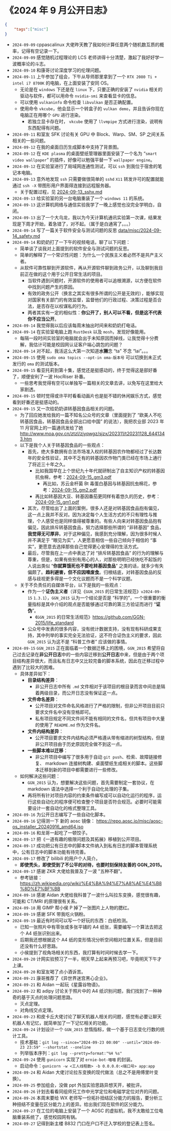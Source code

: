 # 《2024 年 9 月公开日志》

```json
{
    "tags":["misc"]
}
```

- `2024-09-09` cppascalinux 大佬昨天教了我如何计算任意两个随机数互质的概率，记得有空记录一下。
- `2024-09-09` 感觉随机过程理论的 LCS 老师讲得十分清楚，激起了我好好学一波概率论的斗志。
- `2024-09-10` 和康哥讨论深度学习的伦理问题。
- `2024-09-11` 上午参加了组会，下午从导师那里拿到了一个 `RTX 2080 Ti + intel i7 8700K` 的电脑，在上面安装了安同 OS。
  - 无论是在 `windows` 下还是在 `linux` 下，只要正确的安装了 `nvidia` 相关的驱动与软件，都可以用命令 `nvidia-smi` 来查看显卡的信息。
  - 可以使用 `vulkaninfo` 命令检查 `libvulkan` 是否正确配置。
  - 使用命令 `vkcube`，他会显示一个转盒子的 `vulkan demo`，并且告诉你现在电脑正在用哪个 `GPU` 进行渲染。
    - 若独立显卡存在时， `vkcube` 使用了 `llvmpipe` 方式进行渲染，说明有东西配得有问题。
- `2024-09-11` 和室友 SFK 讨论有关 GPU 中 Block、Warp、SM、SP 之间关系相关的一些问题。
- `2024-09-12` 在我的桌面日历生成脚本中支持了背景图。
- `2024-09-12` 在 `KDE plasma` 的桌面壁纸管理器里面安装了一个名为 “`smart video wallpaper`” 的插件，好像可以勉强平替一下 `wallpaper engine`。
- `2024-09-12` 在实验室进行了局域网连通性测试，可以 `ssh` 到我位于宿舍的笔记本电脑。
- `2024-09-13` 意外地发现 `ssh` 只需要做很简单的 `sshd` `X11` 转发许可的配置就能通过 `ssh -X` 带图形用户界面得连接到远程服务器。
  - 关于配置过程，见 [2024-09-13_sshx.md](2024-09-13_sshx.md)
- `2024-09-13` 给实验室的另一台电脑重装了一个 `windows 11` 的系统。
- `2024-09-13` 这计算机网络与通信实验我学了一晚上感觉也没完全学明白，自闭。
- `2024-09-13` 出了一个大乌龙，我以为今天计算机通讯实验第一次课，结果发现是下周才开始，着急错了，对不起。（属于是白通宵了。。。）
- `2024-09-14` 写了一篇关于软件安全与测试问题的反思 [data/misc/2024-09-14_safety.md](./2024-09-14_safety.md)
- `2024-09-14` 和奶奶打了一下午的视频电话，聊了以下问题：
  - 简单谈了谈我对上面提到的软件安全与测试问题的反思。
  - 简单的解释了一个常识性问题：为什么一个民族主义者必然不是共产主义者。
  - 从软件可靠性聊到开源软件，再从开源软件聊到政务公开，以及聊到我目前正在做的这个用于公开日常生活的项目。
    - 当软件遇到问题时，开源软件的使用者可以追根溯源，以方便在软件中找到问题产生的原因。
    - 有效的政务公开（换言之其实有很多所谓的公开是无效的），能够实现对国家有关部门的有效监督，监督他们的行政过程、决策过程是否合法，是否存在以权谋私的行为。
    - 两者其实有一定的相似性：**你公开了，别人可以不看，但是这不代表你不应当公开**。
- `2024-09-14` 我觉得我以后应该每周末抽出时间来和奶奶打电话。
- `2024-09-14` 在实验室电脑上跑 `RustDesk` 以及 `mosh`，发现好像能用。
  - 每隔一段时间实验室的电脑就会出于未知原因而掉线，让我觉得十分费解，我估计可能是校园网认证客户端心跳包的问题？
- `2024-09-14` 对不起，我活这么大第一次知道**水獭**念 “ta” 不念 “lai”。。。
- `2024-09-15` 使用 `sudo oma topics --opt-in oma-版本号` 可以切换到未正式发行的 `oma` 的测试版本。
- `2024-09-15` 看亚托莉到第十集，感觉还是挺感动的，终于觉得这是部好番了，顺便安利了一波 HocRiser 补番。
  - 一些思考我觉得有空可以单独写一篇相关的文章去讲，以免写在这里给大家剧透。
- `2024-09-15` 顿时觉得或许平时看看动画片也是挺不错的休闲娱乐方式，感觉看到好番还是挺感动的。
- `2024-09-15` 又一次给奶奶讲转基因食品相关的问题。
  - 为了回应她发给我的一篇不知名公众号的文章（里面提到了 “欧美人不吃转基因食品，转基因食品全部出口给中国” 的说法），我把农业部 2023 年 11 月官网上的一篇通讯发给了她 http://www.moa.gov.cn/ztzl/zjyqwgz/sjzx/202311/t20231128_6441343.htm
  - 以下是我个人关于转基因食品的一些观点：
    - 首先，绝大多数拥有合法市场准入权的转基因农作物都经过了长达数年的安全性验证，其中不乏有的转基因农作物门类已经在市场上通行了将近三十年之久。
      - 比如我国早在上个世纪九十年代就研制出了自主知识产权的转基因抗虫棉，参考：[2024-09-15_gm3.pdf](../../blob/pdf/2024-09-15_gm3.pdf)
        - 再比如，苏云金杆菌 Bt 毒蛋白基因与转基因抗虫棉花，参考：[2024-09-15_gm2.pdf](../../blob/pdf/2024-09-15_gm2.pdf)
      - 再比如转基因大豆、转基因番茄更同样有着悠久的历史，参考：[2024-09-15_gm1.pdf](../../blob/pdf/2024-09-15_gm1.pdf)
    - 其次，尽管给出了上面的案例，很多人还是对转基因食品抱有偏见，这一点上我并不反对。因为决定每个人生活方式的不只有理性与推理，个人感受也是同样值得被尊重的。有些人向来对转基因食品抱有偏见，因此排斥转基因食品，努力选择那些所谓的 “非转基因” 食品，**我觉得无可厚非**。对于这种偏见，我感到充分理解，因为很多时候人并不满足于 “眼见为实”，人更愿意相信一些自己倾向于相信的 “事实”，更愿意去选择那些自己觉得更心安理得的生活方式。
    - 最后，尽管我在上一点中表达了对 “排斥转基因食品” 的行为的理解与尊重，但是，如果有些别有用心的人，对那些明明已经快吃不起饭的人说出类似 “**你就算饿死也不要吃转基因食品**” 之类的话，就多少有失偏颇了。**趋利避害，但不应因噎废食**。归根结底，对转基因食品的反感与歧视更多得是一个文化议题而不是一个科学议题。
  - 关于不负责任的自媒体平台，以下是我的一些观点：
    - 作为一个**证伪主义者**（详见《`GGN_2015` 的日常生活规范》`v2024-09-15` `1.3.1`），`GGN_2015` 认为一个结论是否是 “科学的”，一个很重要的衡量指标是其中介绍的观点是否能够通过可靠的第三方验证而进行 “**证伪**”。
      - 《`GGN_2015` 的日常生活规范》https://github.com/GGN-2015/life_standard
    - 公众号中发表的很多内容，没有统计数据支持，没有现有科研成果支持，其中列举的事实完全无法验证，这不符合证伪主义的要求，因此 `GGN_2015` 认为这不是 “科普工作者” 应该做的事情。
- `2024-09-15` `GGN_2015` 正在面临着一个数据迁移上的困境，`GGN_2015` 希望将自己过去记录在**非公开日志**中的一些内容迁移到**公开日志**中来，但是由于两个项目结构差异很大，而且私有日志中又比较完备的脚本系统，因此在迁移过程中遇到了比较大的困难。
  - 具体差异如下：
    - **目录结构差异**：
      - 非公开日志中所有 `.md` 文件相对于该项目的根目录而言中间总是隔着两级目录，而公开日志没有保证这一点。
    - **文件命名差异**：
      - 公开项目对文件命名风格进行了严格的限制，但非公开项目目前只要求文件名中没有空格即可。
      - 私有项目规定不同文件间不能有相同的文件名，但共有项目中大量的使用了 `README.md` 作为文件名。
    - **文件内结构差异**：
      - 公开项目要求文件内结构必须严格遵从带有缩进的树型结构，但是非公开项目由于历史原因完全做不到这一点。
    - **一些脚本难以迁移**：
      - 非公开项目中编写了很多用于自动 `git push`、检索、故障链接修复、 markdown 连接树构建、桌面壁纸生成相关的脚本。这些脚本迁移到新的项目中都需要进行一些修改。
  - 如何解决这些问题：
    - `GGN_2015` 认为，想要解决这些问题，首先需要制定一套协议，在 markdown 语法中选择一个利于自动化处理的子集。
    - 再将所有针对项目内容的约束条件编写成可以自动化运行的程序，运行这些自动化的程序便可检查整个项目是否符合规范。必要时可能需要设计一套自动化的格式整理工具。
- `2024-09-16` 为公开日志编写了一些自动化脚本。
- `2024-09-16` 记得测一下 新的 aosc 镜像： https://repo.aosc.io/misc/aosc-os_installer_20240916_amd64.iso
- `2024-09-16` 和龙哥一起吃了一顿饺子。
- `2024-09-17` 把《一道有趣的极限问题及其拓展》移植到公开项目。
- `2024-09-17` 成功把公有日志中的脚本文件纳入到私有日志的脚本管理系统中，公有日志中的脚本功能有待完善。
- `2024-09-17` 修改了 bilibili 的用户个人简介。
  - **即使秃头，即使受到了不公平的对待，也要时刻保持友善的 GGN_2015。**
- `2024-09-17` 感谢 ZKR 大佬给我普及了一波 "五种不翻"。
  - 参考链接：https://zh.wikipedia.org/wiki/%E4%BA%94%E7%A8%AE%E4%B8%8D%E7%BF%BB
- `2024-09-18` 感谢 Aidan 大佬给我科普了一波什么叫拉东变换，感觉很有趣，可能和 CT/MRI 的原理很有关系。
- `2024-09-18` 用 GIMP 帮小侯 P 掉了一张图片上人物的腮红。
- `2024-09-19` 感谢 SFK 带我吃火锅粉。
- `2024-09-19` 最近有时间可以写一个好玩的东西：白纸检测。
  - 已知一张照片中有零张或多张平铺的 A4 纸张，需要编写一个算法去把这个 A4 纸张识别出来。
  - 后期我还想根据这个 A4 纸的变形情况分析空间相对位置关系，但是目前还没有什么好思路。
  - 小侯提到了视角场相关的东西，我打算有时间时候去学一下。
- `2024-09-20` 计网实验预习了一半，明天早上起来再预习吧，毕竟明天下午才上课。
- `2024-09-20` 和室友喝了点小酒诉苦。
- `2024-09-21` 康哥推荐了《异世界迷宫黑心企业》。
- `2024-09-21` 和 Aidan 一起玩《星露谷物语》。
- `2024-09-22` 和 adipy 讨论关于照片中的 A4 纸识别问题，我们找到了一种神奇的基于灭点的处理问题思路。
  - 灭点定理。
  - 对角线交点定理。
- `2024-09-23` 和皮卡丘大佬讨论了聊天机器人相关的问题，感觉有必要让聊天机器人有记忆，就简单加了一下记忆相关的功能。
- `2024-09-24` 计划设计一个 `GGN_2015` 怠惰指标，做一个基于日志变化行数的统计工具。
  - 技术基础：`git log --since="2024-09-23 00:00" --until="2024-09-23 23:59" --shortstat --oneline`
  - 列举版本序列：`git log --pretty=format:"%H %s"`
- `2024-09-24` 使用 `gunicorn` 实现了对 `ernie-bot-喵喵` 的封装。
  - 启动命令：`gunicorn -w <工人线程数> -b 0.0.0.0:<端口号> app:app`
- `2024-09-24` 和 Aidan 大佬讨论拉东变换的现代做法（总之不是用傅里叶变换）。
- `2024-09-25` 参加组会，没做 ppt 外加实验思路异想天开，被批评。
- `2024-09-26` 计划去看看同组师兄工作中光学定位和电磁学定位对齐的问题。
- `2024-09-26` 本周末要给 WX 老师写一份拓扑扭结区分能力的报告，要分析三种扭结不变量在区分能力上的差异。给出我们现在软件的区分能力。
- `2024-09-27` 在工位的电脑上安装了一个 AOSC 的虚拟机，我不太敢给工位电脑重装系统了，感觉校园网有锅。
- `2024-09-27` 记得到新主楼 B832 门口在户口不迁入学校的登记表上签名。

